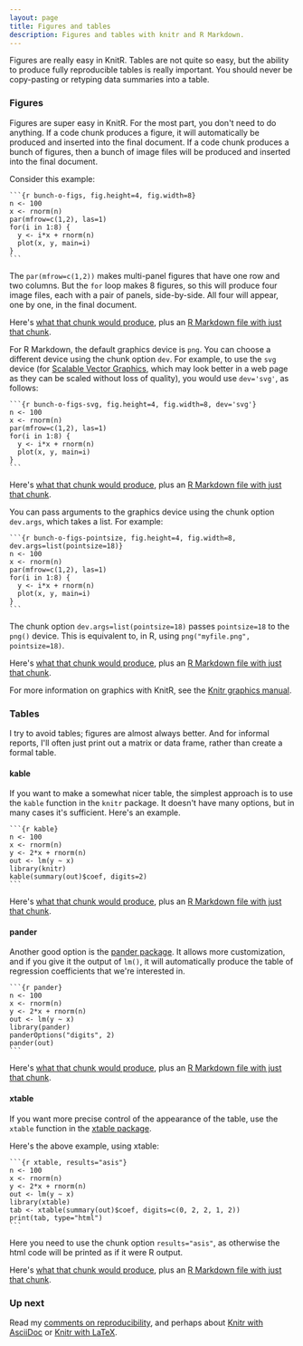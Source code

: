 ```yaml
---
layout: page
title: Figures and tables
description: Figures and tables with knitr and R Markdown.
---
```


Figures are really easy in KnitR. Tables are not quite so easy, but
the ability to produce fully reproducible tables is really
important. You should never be copy-pasting or retyping data summaries
into a table.

### Figures

Figures are super easy in KnitR. For the most part, you don't need to
do anything. If a code chunk produces a figure, it will automatically
be produced and inserted into the final document. If a code chunk
produces a bunch of figures, then a bunch of image files will be
produced and inserted into the final document.

Consider this example:

    ```{r bunch-o-figs, fig.height=4, fig.width=8}
    n <- 100
    x <- rnorm(n)
    par(mfrow=c(1,2), las=1)
    for(i in 1:8) {
      y <- i*x + rnorm(n)
      plot(x, y, main=i)
    }
    ```

The `par(mfrow=c(1,2))` makes multi-panel figures that have one row
and two columns. But the `for` loop makes 8 figures, so this will
produce four image files, each with a pair of panels,
side-by-side. All four will appear, one by one, in the
final document.

Here's
[what that chunk would produce](../assets/short_examples/bunch-o-figs.html),
plus an
[R Markdown file with just that chunk](../assets/short_examples/bunch-o-figs.Rmd).

For R Markdown, the default graphics device is `png`. You can choose
a different device using the chunk option `dev`. For example, to use
the `svg` device (for
[Scalable Vector Graphics](https://en.wikipedia.org/wiki/Scalable_Vector_Graphics),
which may look better in a web page as they can be scaled without loss
of quality), you would use `dev='svg'`, as follows:

    ```{r bunch-o-figs-svg, fig.height=4, fig.width=8, dev='svg'}
    n <- 100
    x <- rnorm(n)
    par(mfrow=c(1,2), las=1)
    for(i in 1:8) {
      y <- i*x + rnorm(n)
      plot(x, y, main=i)
    }
    ```

Here's
[what that chunk would produce](../assets/short_examples/bunch-o-figs-svg.html),
plus an
[R Markdown file with just that chunk](../assets/short_examples/bunch-o-figs-svg.Rmd).

You can pass arguments to the graphics device using the chunk option
`dev.args`, which takes a list.  For example:

    ```{r bunch-o-figs-pointsize, fig.height=4, fig.width=8, dev.args=list(pointsize=18)}
    n <- 100
    x <- rnorm(n)
    par(mfrow=c(1,2), las=1)
    for(i in 1:8) {
      y <- i*x + rnorm(n)
      plot(x, y, main=i)
    }
    ```

The chunk option `dev.args=list(pointsize=18)` passes `pointsize=18`
to the `png()` device. This is equivalent to, in R, using
`png("myfile.png", pointsize=18)`.

Here's
[what that chunk would produce](../assets/short_examples/bunch-o-figs-pointsize.html),
plus an
[R Markdown file with just that chunk](../assets/short_examples/bunch-o-figs-pointsize.Rmd).

For more information on graphics with KnitR, see the
[Knitr graphics manual](https://yihui.name/knitr/demo/graphics/).


### Tables

I try to avoid tables; figures are almost always better. And for
informal reports, I'll often just print out a matrix or data frame,
rather than create a formal table.

#### kable

If you want to make a somewhat nicer table, the simplest approach is
to use the `kable` function in the `knitr` package. It doesn't have
many options, but in many cases it's sufficient. Here's an example.

    ```{r kable}
    n <- 100
    x <- rnorm(n)
    y <- 2*x + rnorm(n)
    out <- lm(y ~ x)
    library(knitr)
    kable(summary(out)$coef, digits=2)
    ```

Here's
[what that chunk would produce](../assets/short_examples/kable.html),
plus an
[R Markdown file with just that chunk](../assets/short_examples/kable.Rmd).

#### pander

Another good option is the
[pander package](http://rapporter.github.io/pander/).
It allows more customization, and if you give it the output of `lm()`,
it will automatically produce the table of regression coefficients
that we're interested in.

    ```{r pander}
    n <- 100
    x <- rnorm(n)
    y <- 2*x + rnorm(n)
    out <- lm(y ~ x)
    library(pander)
    panderOptions("digits", 2)
    pander(out)
    ```

Here's
[what that chunk would produce](../assets/short_examples/pander.html),
plus an
[R Markdown file with just that chunk](../assets/short_examples/pander.Rmd).


#### xtable

If you want more precise control of the appearance of the table, use
the `xtable` function in the
[xtable package](https://cran.r-project.org/package=xtable).

Here's the above example, using xtable:

    ```{r xtable, results="asis"}
    n <- 100
    x <- rnorm(n)
    y <- 2*x + rnorm(n)
    out <- lm(y ~ x)
    library(xtable)
    tab <- xtable(summary(out)$coef, digits=c(0, 2, 2, 1, 2))
    print(tab, type="html")
    ```

Here you need to use the chunk option `results="asis"`, as otherwise the
html code will be printed as if it were R output.

Here's
[what that chunk would produce](../assets/short_examples/xtable.html),
plus an
[R Markdown file with just that chunk](../assets/short_examples/xtable.Rmd).

### Up next

Read my [comments on reproducibility](reproducible.html), and
perhaps about [Knitr with AsciiDoc](asciidoc.html) or
[Knitr with LaTeX](latex.html).
